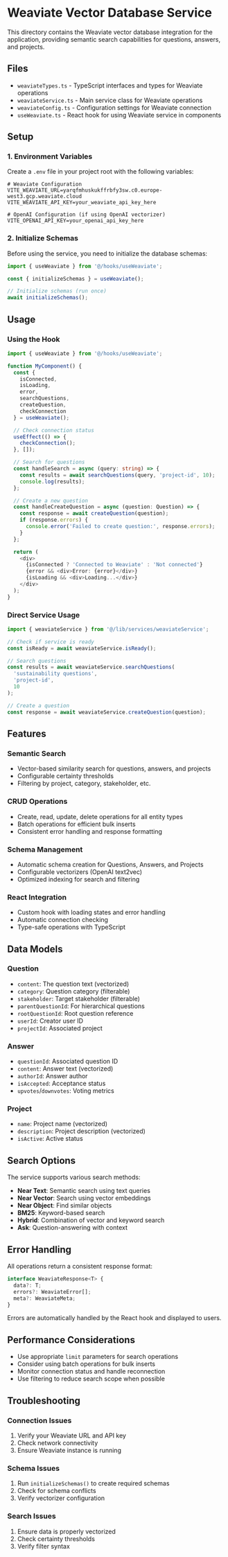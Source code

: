 # Weaviate Vector Database Service

This directory contains the Weaviate vector database integration for the application, providing semantic search capabilities for questions, answers, and projects.

## Files

- `weaviateTypes.ts` - TypeScript interfaces and types for Weaviate operations
- `weaviateService.ts` - Main service class for Weaviate operations
- `weaviateConfig.ts` - Configuration settings for Weaviate connection
- `useWeaviate.ts` - React hook for using Weaviate service in components

## Setup

### 1. Environment Variables

Create a `.env` file in your project root with the following variables:

```env
# Weaviate Configuration
VITE_WEAVIATE_URL=yarqfmhuskukffrbfy3sw.c0.europe-west3.gcp.weaviate.cloud
VITE_WEAVIATE_API_KEY=your_weaviate_api_key_here

# OpenAI Configuration (if using OpenAI vectorizer)
VITE_OPENAI_API_KEY=your_openai_api_key_here
```

### 2. Initialize Schemas

Before using the service, you need to initialize the database schemas:

```typescript
import { useWeaviate } from '@/hooks/useWeaviate';

const { initializeSchemas } = useWeaviate();

// Initialize schemas (run once)
await initializeSchemas();
```

## Usage

### Using the Hook

```typescript
import { useWeaviate } from '@/hooks/useWeaviate';

function MyComponent() {
  const {
    isConnected,
    isLoading,
    error,
    searchQuestions,
    createQuestion,
    checkConnection
  } = useWeaviate();

  // Check connection status
  useEffect(() => {
    checkConnection();
  }, []);

  // Search for questions
  const handleSearch = async (query: string) => {
    const results = await searchQuestions(query, 'project-id', 10);
    console.log(results);
  };

  // Create a new question
  const handleCreateQuestion = async (question: Question) => {
    const response = await createQuestion(question);
    if (response.errors) {
      console.error('Failed to create question:', response.errors);
    }
  };

  return (
    <div>
      {isConnected ? 'Connected to Weaviate' : 'Not connected'}
      {error && <div>Error: {error}</div>}
      {isLoading && <div>Loading...</div>}
    </div>
  );
}
```

### Direct Service Usage

```typescript
import { weaviateService } from '@/lib/services/weaviateService';

// Check if service is ready
const isReady = await weaviateService.isReady();

// Search questions
const results = await weaviateService.searchQuestions(
  'sustainability questions',
  'project-id',
  10
);

// Create a question
const response = await weaviateService.createQuestion(question);
```

## Features

### Semantic Search
- Vector-based similarity search for questions, answers, and projects
- Configurable certainty thresholds
- Filtering by project, category, stakeholder, etc.

### CRUD Operations
- Create, read, update, delete operations for all entity types
- Batch operations for efficient bulk inserts
- Consistent error handling and response formatting

### Schema Management
- Automatic schema creation for Questions, Answers, and Projects
- Configurable vectorizers (OpenAI text2vec)
- Optimized indexing for search and filtering

### React Integration
- Custom hook with loading states and error handling
- Automatic connection checking
- Type-safe operations with TypeScript

## Data Models

### Question
- `content`: The question text (vectorized)
- `category`: Question category (filterable)
- `stakeholder`: Target stakeholder (filterable)
- `parentQuestionId`: For hierarchical questions
- `rootQuestionId`: Root question reference
- `userId`: Creator user ID
- `projectId`: Associated project

### Answer
- `questionId`: Associated question ID
- `content`: Answer text (vectorized)
- `authorId`: Answer author
- `isAccepted`: Acceptance status
- `upvotes`/`downvotes`: Voting metrics

### Project
- `name`: Project name (vectorized)
- `description`: Project description (vectorized)
- `isActive`: Active status

## Search Options

The service supports various search methods:

- **Near Text**: Semantic search using text queries
- **Near Vector**: Search using vector embeddings
- **Near Object**: Find similar objects
- **BM25**: Keyword-based search
- **Hybrid**: Combination of vector and keyword search
- **Ask**: Question-answering with context

## Error Handling

All operations return a consistent response format:

```typescript
interface WeaviateResponse<T> {
  data?: T;
  errors?: WeaviateError[];
  meta?: WeaviateMeta;
}
```

Errors are automatically handled by the React hook and displayed to users.

## Performance Considerations

- Use appropriate `limit` parameters for search operations
- Consider using batch operations for bulk inserts
- Monitor connection status and handle reconnection
- Use filtering to reduce search scope when possible

## Troubleshooting

### Connection Issues
1. Verify your Weaviate URL and API key
2. Check network connectivity
3. Ensure Weaviate instance is running

### Schema Issues
1. Run `initializeSchemas()` to create required schemas
2. Check for schema conflicts
3. Verify vectorizer configuration

### Search Issues
1. Ensure data is properly vectorized
2. Check certainty thresholds
3. Verify filter syntax